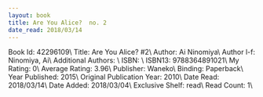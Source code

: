 ```yaml
---
layout: book
title: Are You Alice?  no. 2
date_read: 2018/03/14
---
```


Book Id: 42296109\ 
Title: Are You Alice? #2\ 
Author: Ai Ninomiya\ 
Author l-f: Ninomiya, Ai\ 
Additional Authors: \ 
ISBN: \ 
ISBN13: 9788364891021\ 
My Rating: 0\ 
Average Rating: 3.96\ 
Publisher: Waneko\ 
Binding: Paperback\ 
Year Published: 2015\ 
Original Publication Year: 2010\ 
Date Read: 2018/03/14\ 
Date Added: 2018/03/04\ 
Exclusive Shelf: read\ 
Read Count: 1\ 

